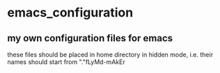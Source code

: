 # emacs_configuration
## my own configuration files for emacs 
these files should be placed in home directory in hidden mode, i.e. their names should start from "."fLyMd-mAkEr
